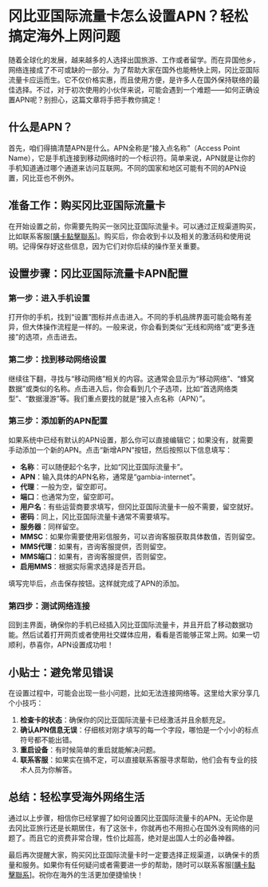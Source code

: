 # 冈比亚国际流量卡怎么设置APN？轻松搞定海外上网问题

随着全球化的发展，越来越多的人选择出国旅游、工作或者留学。而在异国他乡，网络连接成了不可或缺的一部分。为了帮助大家在国外也能畅快上网，冈比亚国际流量卡应运而生。它不仅价格实惠，而且使用方便，是许多人在国外保持联络的最佳选择。不过，对于初次使用的小伙伴来说，可能会遇到一个难题——如何正确设置APN呢？别担心，这篇文章将手把手教你搞定！

## 什么是APN？

首先，咱们得搞清楚APN是什么。APN全称是“接入点名称”（Access Point Name），它是手机连接到移动网络时的一个标识符。简单来说，APN就是让你的手机知道通过哪个通道来访问互联网。不同的国家和地区可能有不同的APN设置，冈比亚也不例外。

## 准备工作：购买冈比亚国际流量卡

在开始设置之前，你需要先购买一张冈比亚国际流量卡。可以通过正规渠道购买，比如联系客服[[購卡點擊聯系](https://t.me/s/esim1088)]。购买后，你会收到卡以及相关的激活码和使用说明。记得保存好这些信息，因为它们对你后续的操作至关重要。

## 设置步骤：冈比亚国际流量卡APN配置

### 第一步：进入手机设置

打开你的手机，找到“设置”图标并点击进入。不同的手机品牌界面可能会略有差异，但大体操作流程是一样的。一般来说，你会看到类似“无线和网络”或“更多连接”的选项，点击进去。

### 第二步：找到移动网络设置

继续往下翻，寻找与“移动网络”相关的内容。这通常会显示为“移动网络”、“蜂窝数据”或类似的名称。点击进入后，你会看到几个子选项，比如“首选网络类型”、“数据漫游”等。我们重点要找的就是“接入点名称（APN）”。

### 第三步：添加新的APN配置

如果系统中已经有默认的APN设置，那么你可以直接编辑它；如果没有，就需要手动添加一个新的APN。点击“新增APN”按钮，然后按照以下信息填写：

- **名称**：可以随便起个名字，比如“冈比亚国际流量卡”。
- **APN**：输入具体的APN名称，通常是“gambia-internet”。
- **代理**：一般为空，留空即可。
- **端口**：也通常为空，留空即可。
- **用户名**：有些运营商要求填写，但冈比亚国际流量卡一般不需要，留空就好。
- **密码**：同上，冈比亚国际流量卡通常不需要填写。
- **服务器**：同样留空。
- **MMSC**：如果你需要使用彩信服务，可以咨询客服获取具体数值，否则留空。
- **MMS代理**：如果有，咨询客服提供，否则留空。
- **MMS端口**：如果有，咨询客服提供，否则留空。
- **启用MMS**：根据实际需求选择是否开启。

填写完毕后，点击保存按钮。这样就完成了APN的添加。

### 第四步：测试网络连接

回到主界面，确保你的手机已经插入冈比亚国际流量卡，并且开启了移动数据功能。然后试着打开网页或者使用社交媒体应用，看看是否能够正常上网。如果一切顺利，恭喜你，APN设置成功啦！

## 小贴士：避免常见错误

在设置过程中，可能会出现一些小问题，比如无法连接网络等。这里给大家分享几个小技巧：

1. **检查卡的状态**：确保你的冈比亚国际流量卡已经激活并且余额充足。
2. **确认APN信息无误**：仔细核对刚才填写的每一个字段，哪怕是一个小小的标点符号都不能出错。
3. **重启设备**：有时候简单的重启就能解决问题。
4. **联系客服**：如果实在搞不定，可以直接联系客服寻求帮助，他们会有专业的技术人员为你解答。

## 总结：轻松享受海外网络生活

通过以上步骤，相信你已经掌握了如何设置冈比亚国际流量卡的APN。无论你是去冈比亚旅行还是长期居住，有了这张卡，你就再也不用担心在国外没有网络的问题了。而且它的资费非常合理，性价比超高，绝对是出国人士的必备神器。

最后再次提醒大家，购买冈比亚国际流量卡时一定要选择正规渠道，以确保卡的质量和服务。如果你有任何疑问或者需要进一步的帮助，随时可以联系客服[[購卡點擊聯系](https://t.me/s/esim1088)]。祝你在海外的生活更加便捷愉快！